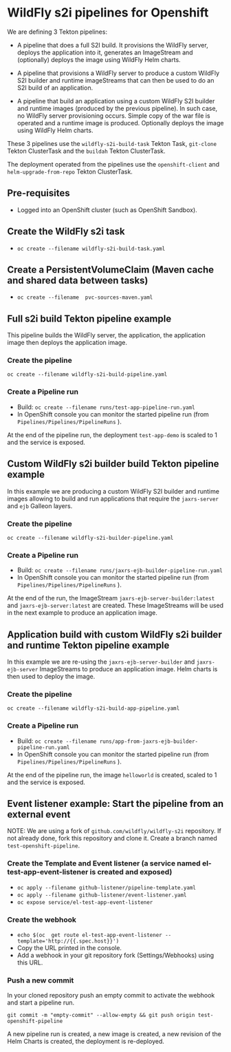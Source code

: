 # WildFly s2i pipelines for Openshift

We are defining 3 Tekton pipelines:

* A pipeline that does a full S2I build. It provisions the WildFly server, deploys the application into it, generates an ImageStream
and (optionally) deploys the image using WildFly Helm charts.

* A pipeline that provisions a WildFly server to produce a custom WildFly S2I builder and runtime imageStreams
that can then be used to do an S2I build of an application.

* A pipeline that build an application using a custom WildFly S2I builder and runtime images (produced by the previous pipeline). 
In such case, no WildFly server provisioning occurs. Simple copy of the war file is operated and a runtime image is produced. 
Optionally deploys the image using WildFly Helm charts.

These 3 pipelines use the `wildfly-s2i-build-task` Tekton Task, `git-clone` Tekton ClusterTask and the `buildah` Tekton ClusterTask.

The deployment operated from the pipelines use the `openshift-client` and `helm-upgrade-from-repo` Tekton ClusterTask.

## Pre-requisites

*  Logged into an OpenShift cluster (such as OpenShift Sandbox).

## Create the WildFly s2i task

* ``oc create --filename wildfly-s2i-build-task.yaml``

## Create a PersistentVolumeClaim (Maven cache and shared data between tasks)

* ``oc create --filename  pvc-sources-maven.yaml``

## Full s2i build Tekton pipeline example

This pipeline builds the WildFly server, the application, the application image then deploys the application image.

### Create the pipeline

``oc create --filename wildfly-s2i-build-pipeline.yaml``

### Create a Pipeline run

* Build: ``oc create --filename runs/test-app-pipeline-run.yaml``
* In OpenShift console you can monitor the started pipeline run (from ``Pipelines/Pipelines/PipelineRuns`` ).

At the end of the pipeline run, the deployment `test-app-demo` is scaled to 1 and the service is exposed.

## Custom WildFly s2i builder build Tekton pipeline example

In this example we are producing a custom WildFly S2I builder and runtime images allowing to build and run 
applications that require the `jaxrs-server` and `ejb` Galleon layers.

### Create the pipeline

``oc create --filename wildfly-s2i-builder-pipeline.yaml``

### Create a Pipeline run

* Build: ``oc create --filename runs/jaxrs-ejb-builder-pipeline-run.yaml``
* In OpenShift console you can monitor the started pipeline run (from ``Pipelines/Pipelines/PipelineRuns`` ).

At the end of the run, the ImageStream `jaxrs-ejb-server-builder:latest` and `jaxrs-ejb-server:latest` are created. 
These ImageStreams will be used in the next example to produce an application image.

## Application build with custom WildFly s2i builder and runtime Tekton pipeline example

In this example we are re-using the `jaxrs-ejb-server-builder` and `jaxrs-ejb-server` ImageStreams to produce an application image.
Helm charts is then used to deploy the image.

### Create the pipeline

``oc create --filename wildfly-s2i-build-app-pipeline.yaml``

### Create a Pipeline run

* Build: ``oc create --filename runs/app-from-jaxrs-ejb-builder-pipeline-run.yaml``
* In OpenShift console you can monitor the started pipeline run (from ``Pipelines/Pipelines/PipelineRuns`` ).

At the end of the pipeline run, the image `helloworld` is created, scaled to 1 and the service is exposed.


## Event listener example: Start the pipeline from an external event

NOTE: We are using a fork of `github.com/wildfly/wildfly-s2i` repository. If not already done, fork this repository and clone it.
Create a branch named `test-openshift-pipeline`.

### Create the Template and Event listener (a service named el-test-app-event-listener is created and exposed)

* ``oc apply --filename github-listener/pipeline-template.yaml``
* ``oc apply --filename github-listener/event-listener.yaml``
* ``oc expose service/el-test-app-event-listener``

### Create the webhook

* ``echo $(oc  get route el-test-app-event-listener --template='http://{{.spec.host}}')``
* Copy the URL printed in the console.
* Add a webhook in your git repository fork (Settings/Webhooks) using this URL.

### Push a new commit

In your cloned repository push an empty commit to activate the webhook and start a pipeline run.

`` git commit -m "empty-commit" --allow-empty && git push origin test-openshift-pipeline ``

A new pipeline run is created, a new image is created, a new revision of the Helm Charts is created, the deployment is re-deployed.